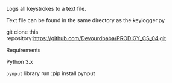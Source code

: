 Logs all keystrokes to a text file.

Text file can be found in the same directory as the keylogger.py


git clone this repository:https://github.com/Devourdbaba/PRODIGY_CS_04.git


Requirements

Python 3.x

 `pynput` library
 run :pip install pynput
